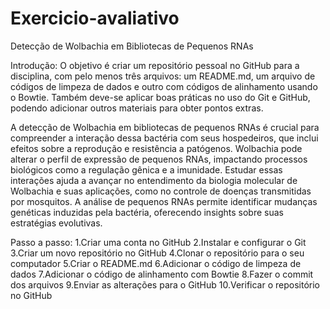 # Exercicio-avaliativo
Detecção de Wolbachia em Bibliotecas de Pequenos RNAs

Introdução: O objetivo é criar um repositório pessoal no GitHub para a disciplina,
com pelo menos três arquivos: um README.md, um arquivo de códigos de limpeza de dados
e outro com códigos de alinhamento usando o Bowtie.
Também deve-se aplicar boas práticas no uso do Git e GitHub, podendo adicionar outros 
materiais para obter pontos extras.

A detecção de Wolbachia em bibliotecas de pequenos RNAs é crucial para compreender a interação 
dessa bactéria com seus hospedeiros, que inclui efeitos sobre a reprodução e resistência a patógenos. 
Wolbachia pode alterar o perfil de expressão de pequenos RNAs, impactando processos biológicos como a 
regulação gênica e a imunidade. Estudar essas interações ajuda a avançar no entendimento da biologia 
molecular de Wolbachia e suas aplicações, como no controle de doenças transmitidas por mosquitos. 
A análise de pequenos RNAs permite identificar mudanças genéticas induzidas pela bactéria, 
oferecendo insights sobre suas estratégias evolutivas.

Passo a passo:
1.Criar uma conta no GitHub
2.Instalar e configurar o Git
3.Criar um novo repositório no GitHub
4.Clonar o repositório para o seu computador
5.Criar o README.md
6.Adicionar o código de limpeza de dados
7.Adicionar o código de alinhamento com Bowtie
8.Fazer o commit dos arquivos
9.Enviar as alterações para o GitHub
10.Verificar o repositório no GitHub
